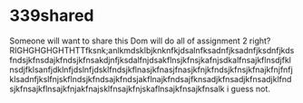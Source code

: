 # 339shared
Someone will want to share this
Dom will do all of assignment 2 right? RIGHGHGHGHTHTTfksnk;anlkmdsklbjknknfkjdsalnfksadnfjksadnfjksdnfjkdsfndsjkfnsdajkfndsjkfnsakdjnfjksdalfnjdsakflnsjkfnsjkafnjsdkalfnsajkflnsdjfklnsdjfklsanfjdklnfjdslnfjdsklfndsjkflnasjkfnasjfnasjkfnjkfndsjkfnsjkfnajkfnjfnfjklsadnfjkslfnjskflndsjkfndsajkfndsjakflnajkfndsajfknsadjkfnsadjkfnsadjklfndsjkfnsajkflnsajkfnjakfnajsklfnsajkfnjskaflnsajkfnsajkfnsalk i guess not.
